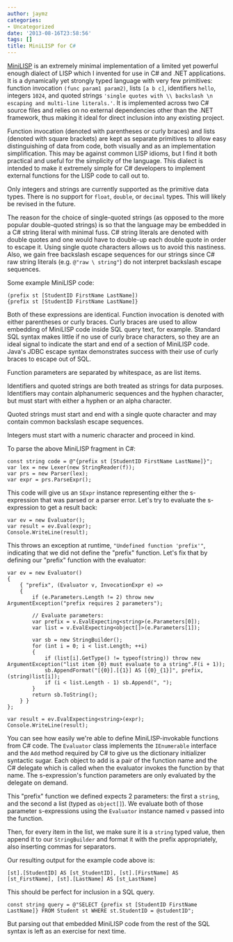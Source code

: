 ```yaml
---
author: jaymz
categories:
- Uncategorized
date: '2013-08-16T23:58:56'
tags: []
title: MiniLISP for C#
---
```

[MiniLISP](https://github.com/JamesDunne/mini-lisp) is an extremely minimal
implementation of a limited yet powerful enough dialect of LISP which I
invented for use in C# and .NET applications. It is a dynamically yet strongly
typed language with very few primitives: function invocation `(func param1
param2)`, lists `[a b c]`, identifiers `hello`, integers `1024`, and quoted
strings `'single quotes with \\ backslash \n escaping and multi-line
literals.'`. It is implemented across two C# source files and relies on no
external dependencies other than the .NET framework, thus making it ideal for
direct inclusion into any existing project.

Function invocation (denoted with parentheses or curly braces) and lists
(denoted with square brackets) are kept as separate primitives to allow easy
distinguishing of data from code, both visually and as an implementation
simplification. This may be against common LISP idioms, but I find it both
practical and useful for the simplicity of the language. This dialect is
intended to make it extremely simple for C# developers to implement external
functions for the LISP code to call out to.

Only integers and strings are currently supported as the primitive data types.
There is no support for `float`, `double`, or `decimal` types. This will
likely be revised in the future.

The reason for the choice of single-quoted strings (as opposed to the more
popular double-quoted strings) is so that the language may be embedded in a C#
string literal with minimal fuss. C# string literals are denoted with double
quotes and one would have to double-up each double quote in order to escape
it. Using single quote characters allows us to avoid this nastiness. Also, we
gain free backslash escape sequences for our strings since C# raw string
literals (e.g. `@"raw \ string"`) do not interpret backslash escape sequences.

Some example MiniLISP code:

    
    
    (prefix st [StudentID FirstName LastName])
    {prefix st [StudentID FirstName LastName]}
    

Both of these expressions are identical. Function invocation is denoted with
either parentheses or curly braces. Curly braces are used to allow embedding
of MiniLISP code inside SQL query text, for example. Standard SQL syntax makes
little if no use of curly brace characters, so they are an ideal signal to
indicate the start and end of a section of MiniLISP code. Java's JDBC escape
syntax demonstrates success with their use of curly braces to escape out of
SQL.

Function parameters are separated by whitespace, as are list items.

Identifiers and quoted strings are both treated as strings for data purposes.
Identifiers may contain alphanumeric sequences and the hyphen character, but
must start with either a hyphen or an alpha character.

Quoted strings must start and end with a single quote character and may
contain common backslash escape sequences.

Integers must start with a numeric character and proceed in kind.

To parse the above MiniLISP fragment in C#:

    
    
    const string code = @"{prefix st [StudentID FirstName LastName]}";
    var lex = new Lexer(new StringReader(f));
    var prs = new Parser(lex);
    var expr = prs.ParseExpr();
    

This code will give us an `SExpr` instance representing either the
s-expression that was parsed or a parser error. Let's try to evaluate the
s-expression to get a result back:

    
    
    var ev = new Evaluator();
    var result = ev.Eval(expr);
    Console.WriteLine(result);
    

This throws an exception at runtime, `"Undefined function 'prefix'"`,
indicating that we did not define the "prefix" function. Let's fix that by
defining our "prefix" function with the evaluator:

    
    
    var ev = new Evaluator()
    {
        { "prefix", (Evaluator v, InvocationExpr e) =>
        {
            if (e.Parameters.Length != 2) throw new ArgumentException("prefix requires 2 parameters");
    
            // Evaluate parameters:
            var prefix = v.EvalExpecting<string>(e.Parameters[0]);
            var list = v.EvalExpecting<object[]>(e.Parameters[1]);
    
            var sb = new StringBuilder();
            for (int i = 0; i < list.Length; ++i)
            {
                if (list[i].GetType() != typeof(string)) throw new ArgumentException("list item {0} must evaluate to a string".F(i + 1));
                sb.AppendFormat("[{0}].[{1}] AS [{0}_{1}]", prefix, (string)list[i]);
                if (i < list.Length - 1) sb.Append(", ");
            }
            return sb.ToString();
        } }
    };
    
    var result = ev.EvalExpecting<string>(expr);
    Console.WriteLine(result);
    

You can see how easily we're able to define MiniLISP-invokable functions from
C# code. The `Evaluator` class implements the `IEnumerable` interface and the
`Add` method required by C# to give us the dictionary initializer syntactic
sugar. Each object to add is a pair of the function name and the C# delegate
which is called when the evaluator invokes the function by that name. The
s-expression's function parameters are only evaluated by the delegate on
demand.

This "prefix" function we defined expects 2 parameters: the first a `string`,
and the second a list (typed as `object[]`). We evaluate both of those
parameter s-expressions using the `Evaluator` instance named `v` passed into
the function.

Then, for every item in the list, we make sure it is a `string` typed value,
then append it to our `StringBuilder` and format it with the prefix
appropriately, also inserting commas for separators.

Our resulting output for the example code above is:

    
    
    [st].[StudentID] AS [st_StudentID], [st].[FirstName] AS [st_FirstName], [st].[LastName] AS [st_LastName]
    

This should be perfect for inclusion in a SQL query.

    
    
    const string query = @"SELECT {prefix st [StudentID FirstName LastName]} FROM Student st WHERE st.StudentID = @studentID";
    

But parsing out that embedded MiniLISP code from the rest of the SQL syntax is
left as an exercise for next time.